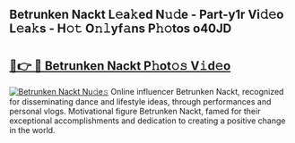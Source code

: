 ## Betrunken Nackt L𝚎a𝚔ed N𝚞𝚍e - Part-y1r Vi𝚍𝚎o L𝚎a𝚔s - H𝚘𝚝 O𝚗𝚕yf𝚊ns P𝚑𝚘tos o40JD

# <h2><a href="http://kf1qg72.oniu.top/?m=Betrunken+Nackt">🔗👉 🔴 Betrunken Nackt P𝚑ot𝚘𝚜 V𝚒d𝚎o</a></h2>

[![Betrunken Nackt Nu𝚍e𝚜](https://i.imgur.com/0qMVB7G.gif)](http://kf1qg72.oniu.top/?m=Betrunken+Nackt)
Online influencer Betrunken Nackt, recognized for disseminating dance and lifestyle ideas, through performances and personal vlogs. Motivational figure Betrunken Nackt, famed for their exceptional accomplishments and dedication to creating a positive change in the world.  
